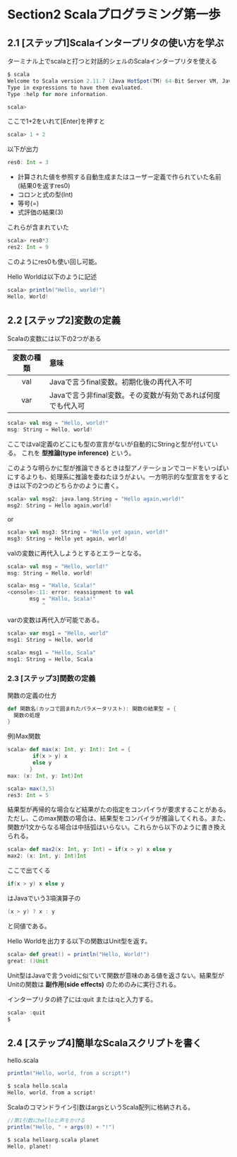 # Section2 Scalaプログラミング第一歩

## 2.1 [ステップ1]Scalaインタープリタの使い方を学ぶ
ターミナル上でscalaと打つと対話的シェルのScalaインタープリタを使える

```Scala
$ scala
Welcome to Scala version 2.11.7 (Java HotSpot(TM) 64-Bit Server VM, Java 1.8.0_65).
Type in expressions to have them evaluated.
Type :help for more information.

scala>
```

ここで1+2をいれて[Enter]を押すと

```Scala
scala> 1 + 2
```

以下が出力
```Scala
res0: Int = 3
```

* 計算された値を参照する自動生成またはユーザー定義で作られていた名前(結果0を返すres0)
* コロンと式の型(Int)
* 等号(=)
* 式評価の結果(3)

これらが含まれていた

```Scala
scala> res0*3
res2: Int = 9
```
このようにres0も使い回し可能。

Hello Worldは以下のように記述
```Scala
scala> println("Hello, world!")
Hello, World!
```

## 2.2 [ステップ2]変数の定義
Scalaの変数には以下の2つがある

|変数の種類|意味|
|:------:|:---|
|val|Javaで言うfinal変数。初期化後の再代入不可|
|var|Javaで言う非final変数。その変数が有効であれば何度でも代入可|


```Scala
scala> val msg = "Hello, world!"
msg: String = Hello, world!
```
ここではval定義のどこにも型の宣言がないが自動的にStringと型が付いている。
これを **型推論(type inference)** という。

このような明らかに型が推論できるときは型アノテーションでコードをいっぱいにするよりも、処理系に推論を委ねたほうがよい。一方明示的な型宣言をするときは以下の2つのどちらかのように書く。

```Scala
scala> val msg2: java.lang.String = "Hello again,world!"
msg2: String = Hello again,world!
```
or
```Scala
scala> val msg3: String = "Hello yet again, world!"
msg3: String = Hello yet again, world!
```


valの変数に再代入しようとするとエラーとなる。
```Scala
scala> val msg = "Hello, world!"
msg: String = Hello, world!

scala> msg = "Hallo, Scala!"
<console>:11: error: reassignment to val
       msg = "Hallo, Scala!"
           ^
```

varの変数は再代入が可能である。
```Scala
scala> var msg1 = "Hello, world"
msg1: String = Hello, world

scala> msg1 = "Hello, Scala"
msg1: String = Hello, Scala
```

### 2.3 [ステップ3]関数の定義
関数の定義の仕方
```Scala
def 関数名(カッコで囲まれたパラメータリスト): 関数の結果型 = {
  関数の処理
}
```

例)Max関数
```Scala
scala> def max(x: Int, y: Int): Int = {
        if(x > y) x
        else y
       }
max: (x: Int, y: Int)Int

scala> max(3,5)
res3: Int = 5
```

結果型が再帰的な場合など結果がたの指定をコンパイラが要求することがある。ただし、このmax関数の場合は、結果型をコンパイラが推論してくれる。また、関数が1文からなる場合は中括弧はいらない。これらから以下のように書き換えられる。

```Scala
scala> def max2(x: Int, y: Int) = if(x > y) x else y
max2: (x: Int, y: Int)Int
```

ここで出てくる

```Scala
if(x > y) x else y
```

はJavaでいう3項演算子の

```Scala
(x > y) ? x : y
```
と同値である。


Hello Worldを出力する以下の関数はUnit型を返す。
```Scala
scala> def great() = println("Hello, World!")
great: ()Unit
```

Unit型はJavaで言うvoidに似ていて関数が意味のある値を返さない。結果型がUnitの関数は **副作用(side effects)** のためのみに実行される。

インタープリタの終了には:quit または:qと入力する。
```Scala
scala> :quit
$
```

## 2.4 [ステップ4]簡単なScalaスクリプトを書く
hello.scala

```Scala
println("Hello, world, from a script!")
```

```Scala
$ scala hello.scala
Hello, world, from a script!
```

Scalaのコマンドライン引数はargsというScala配列に格納される。
```Scala
//第1引数にhelloと声をかける
println("Hello, " + args(0) + "!")
```

```Scala
$ scala helloarg.scala planet
Hello, planet!
```
